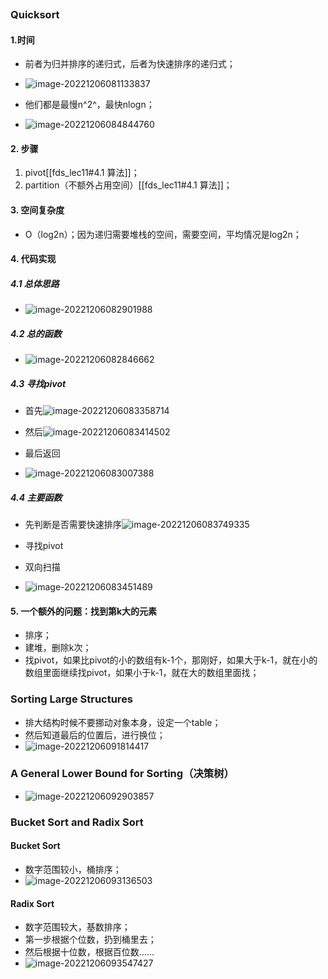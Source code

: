 ```toc
```
### Quicksort
#### 1.时间

- 前者为归并排序的递归式，后者为快速排序的递归式；

- ![image-20221206081133837](../../img/test/202212060811908.png)

- 他们都是最慢n^2^，最快nlogn；

- ![image-20221206084844760](../../img/test/202212060848779.png)

#### 2. 步骤

1. pivot[[fds_lec11#4.1 算法]]；
2. partition（不额外占用空间）[[fds_lec11#4.1 算法]]；

#### 3. 空间复杂度
- O（log2n）；因为递归需要堆栈的空间，需要空间，平均情况是log2n；

#### 4. 代码实现
##### 4.1 总体思路
- ![image-20221206082901988](../../img/test/202212060829005.png)
##### 4.2 总的函数
- ![image-20221206082846662](../../img/test/202212060828720.png)
##### 4.3 寻找pivot

- 首先![image-20221206083358714](../../img/test/202212060833748.png)
- 然后![image-20221206083414502](../../img/test/202212060834522.png)
- 最后返回

- ![image-20221206083007388](../../img/test/202212060830403.png)

##### 4.4 主要函数

- 先判断是否需要快速排序![image-20221206083749335](../../img/test/202212060837371.png)
- 寻找pivot
- 双向扫描

- ![image-20221206083451489](../../img/test/202212060834508.png)

#### 5. 一个额外的问题：找到第k大的元素

- 排序；
- 建堆，删除k次；
- 找pivot，如果比pivot的小的数组有k-1个，那刚好，如果大于k-1，就在小的数组里面继续找pivot，如果小于k-1，就在大的数组里面找；

### Sorting Large Structures

- 排大结构时候不要挪动对象本身，设定一个table；
- 然后知道最后的位置后，进行换位；
- ![image-20221206091814417](../../img/test/202212060918491.png)

### A General Lower Bound for Sorting（决策树）

- ![image-20221206092903857](../../img/test/202212060929889.png)

###  Bucket Sort and Radix Sort
#### Bucket Sort
- 数字范围较小，桶排序；
- ![image-20221206093136503](../../img/test/202212060931534.png)

#### Radix Sort
- 数字范围较大，基数排序；
- 第一步根据个位数，扔到桶里去；
- 然后根据十位数，根据百位数......
- ![image-20221206093547427](../../img/test/202212060935451.png)



